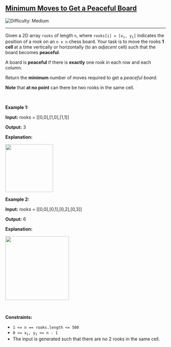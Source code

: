 <h2><a href="https://leetcode.com/problems/minimum-moves-to-get-a-peaceful-board">Minimum Moves to Get a Peaceful Board</a></h2> <img src='https://img.shields.io/badge/Difficulty-Medium-orange' alt='Difficulty: Medium' /><hr><p>Given a 2D array <code>rooks</code> of length <code>n</code>, where <code>rooks[i] = [x<sub>i</sub>, y<sub>i</sub>]</code> indicates the position of a rook on an <code>n x n</code> chess board. Your task is to move the rooks <strong>1 cell </strong>at a time vertically or horizontally (to an <em>adjacent</em> cell) such that the board becomes <strong>peaceful</strong>.</p>

<p>A board is <strong>peaceful</strong> if there is <strong>exactly</strong> one rook in each row and each column.</p>

<p>Return the <strong>minimum</strong> number of moves required to get a <em>peaceful board</em>.</p>

<p><strong>Note</strong> that <strong>at no point</strong> can there be two rooks in the same cell.</p>

<p>&nbsp;</p>
<p><strong class="example">Example 1:</strong></p>

<div class="example-block">
<p><strong>Input:</strong> <span class="example-io">rooks = [[0,0],[1,0],[1,1]]</span></p>

<p><strong>Output:</strong> <span class="example-io">3</span></p>

<p><strong>Explanation:</strong></p>
<img alt="" src="https://assets.leetcode.com/uploads/2024/06/17/ex1-edited.gif" style="width: 150px; height: 150px;" /></div>

<p><strong class="example">Example 2:</strong></p>

<div class="example-block">
<p><strong>Input:</strong> <span class="example-io">rooks = [[0,0],[0,1],[0,2],[0,3]]</span></p>

<p><strong>Output:</strong> <span class="example-io">6</span></p>

<p><strong>Explanation:</strong></p>
<img alt="" src="https://assets.leetcode.com/uploads/2024/06/17/ex2-edited.gif" style="width: 200px; height: 200px;" /></div>

<p>&nbsp;</p>
<p><strong>Constraints:</strong></p>

<ul>
	<li><code>1 &lt;= n == rooks.length &lt;= 500</code></li>
	<li><code>0 &lt;= x<sub>i</sub>, y<sub>i</sub> &lt;= n - 1</code></li>
	<li>The input is generated such that there are no 2 rooks in the same cell.</li>
</ul>

